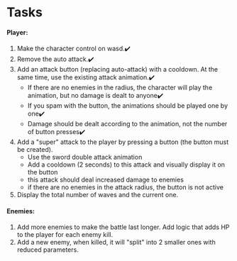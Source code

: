 # Tasks

#### Player:
1. Make the character control on wasd.✔️
2. Remove the auto attack.✔️
3. Add an attack button (replacing auto-attack) with a cooldown. At the same time, use the existing attack animation.✔️
    - If there are no enemies in the radius, the character will play the animation, but no damage is dealt to anyone✔️
    - If you spam with the button, the animations should be played one by one✔️
    - Damage should be dealt according to the animation, not the number of button presses✔️
4. Add a "super" attack to the player by pressing a button (the button must be created).
    - Use the sword double attack animation
    - Add a cooldown (2 seconds) to this attack and visually display it on the button
    - this attack should deal increased damage to enemies
    - if there are no enemies in the attack radius, the button is not active
5. Display the total number of waves and the current one.


#### Enemies:

1. Add more enemies to make the battle last longer. Add logic that adds HP to the player for each enemy kill.
2. Add a new enemy, when killed, it will "split" into 2 smaller ones with reduced parameters.